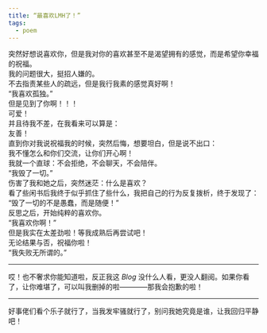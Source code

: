 ```yaml
---
title: “最喜欢LMH了！”
tags:
  - poem
---
```


突然好想说喜欢你，但是我对你的喜欢甚至不是渴望拥有的感觉，而是希望你幸福的祝福。 <br> 
我的问题很大，挺招人嫌的。 <br> 
不去指责某些人的疏远，但是我行我素的感觉真好啊！ <br> 
“我喜欢孤独。” <br> 
但是见到了你啊！！！ <br> 
可爱！ <br> 
并且待我不差，在我看来可以算是： <br> 
友善！ <br>
直到你对我说祝福我的时候，突然后悔，想要坦白，但是说不出口： <br>
我不懂怎么和你们交流，让你们开心啊！ <br> 
我就一个直球：不会拒绝，不会聊天，不会陪伴。 <br> 
“我毁了一切。” <br> 
伤害了我和她之后，突然迷茫：什么是喜欢？ <br> 
看了些闲书后我终于似乎抓住了些什么，我把自己的行为反复拨析，终于发现了： <br> 
“毁了一切的不是愚蠢，而是随便！” <br> 
反思之后，开始纯粹的喜欢你。 <br> 
“我喜欢你啊！” <br> 
但是我实在太差劲啦！等我成熟后再尝试吧！ <br>
无论结果与否，祝福你啦！ <br> 
“我失败无所谓的。” <br> 

---

哎！也不奢求你能知道啦，反正我这 $Blog$ 没什么人看，更没人翻阅。如果你看了，让你难堪了，可以叫我删掉的啦————那我会抱歉的啦！

---

好事佬们看个乐子就行了，当我发牢骚就行了，别问我她究竟是谁，让我回归平静吧！